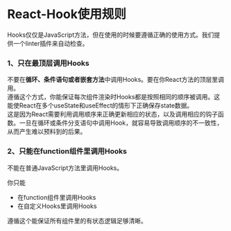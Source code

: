 # React-Hook使用规则

Hooks仅仅是JavaScript方法，但在使用的时候要遵循正确的使用方式。我们提供一个linter插件来自动检查。

### 1、只在最顶层调用Hooks
不要在**循环、条件语句或者嵌套方法**中调用Hooks。要在你React方法的顶层里调用。  
遵循这个方式，你能保证每次组件渲染时Hooks都是按照相同的顺序被调用。这能使React在多个useState和useEffect的情形下正确保存state数据。  
这是因为React需要利用调用顺序来正确更新相应的状态，以及调用相应的钩子函数。一旦在循环或条件分支语句中调用Hook，就容易导致调用顺序的不一致性，从而产生难以预料到的后果。  

### 2、只能在function组件里调用Hooks
不能在普通JavaScript方法里调用Hooks。

你只能
- 在function组件里调用Hooks
- 在自定义Hooks里调用Hooks

遵循这个能保证所有组件里的有状态逻辑足够清晰。
